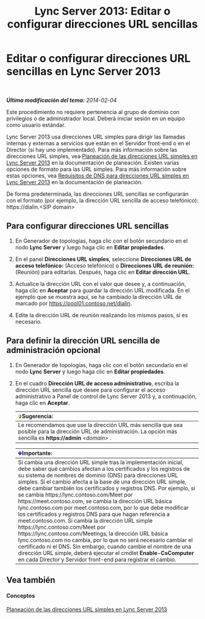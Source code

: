 ﻿---
title: 'Lync Server 2013: Editar o configurar direcciones URL sencillas'
TOCTitle: 'Editar o configurar direcciones URL sencillas '
ms:assetid: 0008aeea-4ae9-4e36-83cd-ef7ff7b6e128
ms:mtpsurl: https://technet.microsoft.com/es-es/library/Gg398063(v=OCS.15)
ms:contentKeyID: 48274224
ms.date: 01/07/2017
mtps_version: v=OCS.15
ms.translationtype: HT
---

# Editar o configurar direcciones URL sencillas en Lync Server 2013

 

_**Última modificación del tema:** 2014-02-04_

Este procedimiento no requiere pertenencia al grupo de dominio con privilegios o de administrador local. Deberá iniciar sesión en un equipo como usuario estándar.

Lync Server 2013 usa direcciones URL simples para dirigir las llamadas internas y externas a servicios que están en el Servidor front-end o en el Director (si hay uno implementado). Para más información sobre las direcciones URL simples, vea [Planeación de las direcciones URL simples en Lync Server 2013](lync-server-2013-planning-for-simple-urls.md) en la documentación de planeación. Existen varias opciones de formato para las URL simples. Para más información sobre estas opciones, vea [Requisitos de DNS para direcciones URL simples en Lync Server 2013](lync-server-2013-dns-requirements-for-simple-urls.md) en la documentación de planeación.

De forma predeterminada, las direcciones URL sencillas se configurarán con el formato (por ejemplo, la dirección URL sencilla de acceso telefónico): https://dialin.\<SIP domain\>

## Para configurar direcciones URL sencillas

1.  En Generador de topologías, haga clic con el botón secundario en el nodo **Lync Server** y luego haga clic en **Editar propiedades**.

2.  En el panel **Direcciones URL simples**, seleccione **Direcciones URL de acceso telefónico:** (Acceso telefónico) o **Direcciones URL de reunión:** (Reunión) para editarlas. Después, haga clic en **Editar dirección URL**.

3.  Actualice la dirección URL con el valor que desee y, a continuación, haga clic en **Aceptar** para guardar la dirección URL modificada. En el ejemplo que se muestra aquí, se ha cambiado la dirección URL de marcado por https://pool01.contoso.net/dialin.

4.  Edite la dirección URL de reunión realizando los mismos pasos, si es necesario.

## Para definir la dirección URL sencilla de administración opcional

1.  En Generador de topologías, haga clic con el botón secundario en el nodo **Lync Server** y luego haga clic en **Editar propiedades**.

2.  En el cuadro **Dirección URL de acceso administrativo**, escriba la dirección URL sencilla que desee para configurar el acceso administrativo a Panel de control de Lync Server 2013 y, a continuación, haga clic en **Aceptar**.
    
    <table>
    <thead>
    <tr class="header">
    <th><img src="images/JJ205319.tip(OCS.15).gif" title="tip" alt="tip" />Sugerencia:</th>
    </tr>
    </thead>
    <tbody>
    <tr class="odd">
    <td>Le recomendamos que use la dirección URL más sencilla que sea posible para la dirección URL de administración. La opción más sencilla es <strong>https://admin</strong> <em>&lt;domain&gt;</em> .</td>
    </tr>
    </tbody>
    </table>
    
    <table>
    <thead>
    <tr class="header">
    <th><img src="images/Gg425917.important(OCS.15).gif" title="important" alt="important" />Importante:</th>
    </tr>
    </thead>
    <tbody>
    <tr class="odd">
    <td>Si cambia una dirección URL simple tras la implementación inicial, debe saber qué cambios afectan a los certificados y los registros de su sistema de nombres de dominio (DNS) para direcciones URL simples. Si el cambio afecta a la base de una dirección URL simple, debe cambiar también los certificados y registros DNS. Por ejemplo, si se cambia https://lync.contoso.com/Meet por https://meet.contoso.com, se cambia la dirección URL básica lync.contoso.com por meet.contoso.com, por lo que debe modificar los certificados y registros DNS para que hagan referencia a meet.contoso.com. Si cambia la dirección URL simple https://lync.contoso.com/Meet por https://lync.contoso.com/Meetings, la dirección URL básica lync.contoso.com no cambia, por lo que no será necesario cambiar el certificado ni el DNS. Sin embargo, cuando cambie el nombre de una dirección URL simple, deberá ejecutar el cmdlet <strong>Enable-CsComputer</strong> en cada Director y Servidor front-end para registrar el cambio.</td>
    </tr>
    </tbody>
    </table>


## Vea también

#### Conceptos

[Planeación de las direcciones URL simples en Lync Server 2013](lync-server-2013-planning-for-simple-urls.md)

